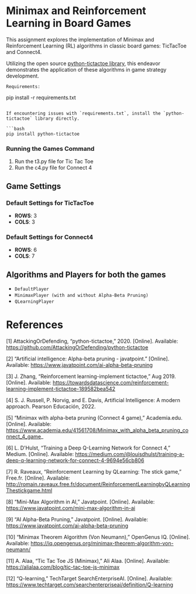 
# Minimax and Reinforcement Learning in Board Games

This assignment explores the implementation of Minimax and Reinforcement Learning (RL) algorithms in classic board games: TicTacToe and Connect4. 

Utilizing the open source [python-tictactoe library](https://pypi.org/project/python-tictactoe/), this endeavor demonstrates the application of these algorithms in game strategy development.

```
Requirements: 
```
pip install -r requirements.txt
```

If encountering issues with `requirements.txt`, install the `python-tictactoe` library directly.

```bash
pip install python-tictactoe
```

### Running the Games Command
1. Run the t3.py file for Tic Tac Toe
2. Run the c4.py file for Connect 4

## Game Settings

### Default Settings for TicTacToe
- **ROWS**: 3
- **COLS**: 3

### Default Settings for Connect4
- **ROWS**: 6
- **COLS**: 7

## Algorithms and Players for both the games

- `DefaultPlayer`
- `MinimaxPlayer (with and without Alpha-Beta Pruning)`
- `QLearningPlayer`

# References

[1] AttackingOrDefending, “python-tictactoe,” 2020. [Online]. Available: https://github.com/AttackingOrDefending/python-tictactoe

[2] “Artificial intelligence: Alpha-beta pruning - javatpoint.” [Online]. Available: https://www.javatpoint.com/ai-alpha-beta-pruning

[3] J. Zhang, “Reinforcement learning-implement tictactoe,” Aug 2019. [Online]. Available: https://towardsdatascience.com/reinforcement-learning-implement-tictactoe-189582bea542

[4] S. J. Russell, P. Norvig, and E. Davis, Artificial Intelligence: A modern approach. Pearson Educación, 2022.

[5] “Minimax with alpha-beta pruning (Connect 4 game),” Academia.edu. [Online]. Available: https://www.academia.edu/41561708/Minimax_with_alpha_beta_pruning_connect_4_game_

[6] L. D'Hulst, “Training a Deep Q-Learning Network for Connect 4,” Medium. [Online]. Available: https://medium.com/@louisdhulst/training-a-deep-q-learning-network-for-connect-4-9694e56cb806

[7] R. Raveaux, “Reinforcement Learning by QLearning: The stick game,” Free.fr. [Online]. Available: http://romain.raveaux.free.fr/document/ReinforcementLearningbyQLearningThestickgame.html

[8] “Mini-Max Algorithm in AI,” Javatpoint. [Online]. Available: https://www.javatpoint.com/mini-max-algorithm-in-ai

[9] “AI Alpha-Beta Pruning,” Javatpoint. [Online]. Available: https://www.javatpoint.com/ai-alpha-beta-pruning

[10] “Minimax Theorem Algorithm (Von Neumann),” OpenGenus IQ. [Online]. Available: https://iq.opengenus.org/minimax-theorem-algorithm-von-neumann/

[11] A. Alaa, “Tic Tac Toe JS (Minimax),” Ali Alaa. [Online]. Available: https://alialaa.com/blog/tic-tac-toe-js-minimax

[12] “Q-learning,” TechTarget SearchEnterpriseAI. [Online]. Available: https://www.techtarget.com/searchenterpriseai/definition/Q-learning
